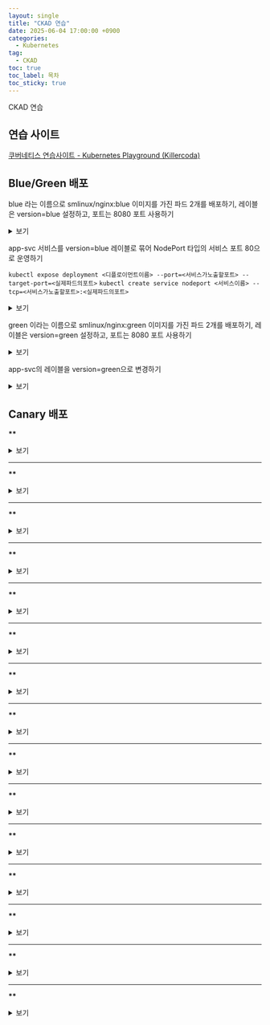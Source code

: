 ```yaml
---
layout: single
title: "CKAD 연습"
date: 2025-06-04 17:00:00 +0900
categories:
  - Kubernetes
tag:
  - CKAD
toc: true
toc_label: 목차
toc_sticky: true
---
```


CKAD 연습

## 연습 사이트

[쿠버네티스 연습사이트 - Kubernetes Playground (Killercoda)](https://killercoda.com/playgrounds/scenario/kubernetes)

## Blue/Green 배포

blue 라는 이름으로 smlinux/nginx:blue 이미지를 가진 파드 2개를 배포하기, 레이블은 version=blue 설정하고, 포트는 8080 포트 사용하기

<details><summary>보기</summary>

{% highlight bash %}
kubectl create deployment blue --image=smlinux/nginx:blue --replicas=2 --dry-run=client -o yaml > d.yml
{% endhighlight %}

{% highlight yaml %}
apiVersion: apps/v1
kind: Deployment
metadata:
  labels:
    app: blue
    version: blue # 버전 정보 추가
  name: blue
spec:
  replicas: 2
  selector:
    matchLabels:
      app: blue
      version: blue # 버전 정보 추가
  template:
    metadata:
      labels:
        app: blue
        version: blue # 버전 정보 추가
    spec:
      containers:
      - image: smlinux/nginx:blue
        name: nginx
        ports: # 포트 지정
        - containerPort: 8080 # 컨테이너 포트
{% endhighlight %}

</details>
<p></p>

app-svc 서비스를 version=blue 레이블로 묶어 NodePort 타입의 서비스 포트 80으로 운영하기

`kubectl expose deployment <디플로이먼트이름> --port=<서비스가노출할포트> --target-port=<실제파드의포트>`
`kubectl create service nodeport <서비스이름> --tcp=<서비스가노출할포트>:<실제파드의포트>`

<details><summary>보기</summary>

{% highlight bash %}
kubectl expose deployment blue --type=NodePort --port=80 --target-port=8080 --name=app-svc
{% endhighlight %}

{% highlight bash %}
kubectl create service nodeport app-svc --tcp=80:8080 --dry-run=client -o yaml > s.yml
{% endhighlight %}

{% highlight yaml %}controlplane:~$ cat s.yml 
apiVersion: v1
kind: Service
metadata:
  creationTimestamp: null
  labels:
    app: blue
    version: blue
  name: app-svc
spec:
  ports:
  - port: 80
    protocol: TCP
    targetPort: 8080
  selector: # 서비스 대상 파드 선택 기준
    app: blue
    version: blue # 버전 
  type: NodePort # 서비스 타입
{% endhighlight %}

</details>
<p></p>

green 이라는 이름으로 smlinux/nginx:green 이미지를 가진 파드 2개를 배포하기, 레이블은 version=green 설정하고, 포트는 8080 포트 사용하기

<details><summary>보기</summary>

{% highlight bash %}
kubectl create deployment green --image=smlinux/nginx:green --replicas=2 --dry-run=client -o yaml > d.yml
{% endhighlight %}

{% highlight yaml %}
apiVersion: apps/v1
kind: Deployment
metadata:
  labels:
    app: green
    version: green # 버전 정보 추가
  name: green
spec:
  replicas: 2
  selector:
    matchLabels:
      app: green
      version: green # 버전 정보 추가
  template:
    metadata:
      labels:
        app: green
        version: green # 버전 정보 추가
    spec:
      containers:
      - image: smlinux/nginx:green
        name: nginx
        ports: # 포트 지정
        - containerPort: 8080 # 컨테이너 포트
{% endhighlight %}

</details>
<p></p>

app-svc의 레이블을 version=green으로 변경하기

<details><summary>보기</summary>

{% highlight bash %}
kubectl edit svc app-svc
{% endhighlight %}

{% highlight yaml %}
apiVersion: v1
kind: Service
metadata:
  creationTimestamp: "2025-06-05T07:04:14Z"
  labels:
    app: green
    version: green
  name: app-svc
  namespace: default
  resourceVersion: "7456"
  uid: 4da6c861-7c3a-42e0-a305-267023e1c5ce
spec:
  clusterIP: 10.105.229.67
  clusterIPs:
  - 10.105.229.67
  externalTrafficPolicy: Cluster
  internalTrafficPolicy: Cluster
  ipFamilies:
  - IPv4
  ipFamilyPolicy: SingleStack
  ports:
  - nodePort: 30086
    port: 80
    protocol: TCP
    targetPort: 8080
  selector: # 선택 레이블 변경
    app: green
    version: green
  sessionAffinity: None
  type: NodePort
{% endhighlight %}

{% highlight bash %}
curl <노드IP>:30086
{% endhighlight %}

</details>
<p></p>

## Canary 배포

__**__

<details><summary>보기</summary>

{% highlight bash %}
{% endhighlight %}

</details>
<p></p>

---

__**__

<details><summary>보기</summary>

{% highlight bash %}
{% endhighlight %}

</details>
<p></p>

---

__**__

<details><summary>보기</summary>

{% highlight bash %}
{% endhighlight %}

</details>
<p></p>

---

__**__

<details><summary>보기</summary>

{% highlight bash %}
{% endhighlight %}

</details>
<p></p>

---

__**__

<details><summary>보기</summary>

{% highlight bash %}
{% endhighlight %}

</details>
<p></p>

---

__**__

<details><summary>보기</summary>

{% highlight bash %}
{% endhighlight %}

</details>
<p></p>

---

__**__

<details><summary>보기</summary>

{% highlight bash %}
{% endhighlight %}

</details>
<p></p>

---

__**__

<details><summary>보기</summary>

{% highlight bash %}
{% endhighlight %}

</details>
<p></p>

---

__**__

<details><summary>보기</summary>

{% highlight bash %}
{% endhighlight %}

</details>
<p></p>

---

__**__

<details><summary>보기</summary>

{% highlight bash %}
{% endhighlight %}

</details>
<p></p>

---

__**__

<details><summary>보기</summary>

{% highlight bash %}
{% endhighlight %}

</details>
<p></p>

---

__**__

<details><summary>보기</summary>

{% highlight bash %}
{% endhighlight %}

</details>
<p></p>

---

__**__

<details><summary>보기</summary>

{% highlight bash %}
{% endhighlight %}

</details>
<p></p>

---

__**__

<details><summary>보기</summary>

{% highlight bash %}
{% endhighlight %}

</details>
<p></p>

---

__**__

<details><summary>보기</summary>

{% highlight bash %}
{% endhighlight %}

</details>
<p></p>
